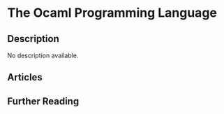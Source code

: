 # The Ocaml Programming Language

## Description

No description available.

## Articles

## Further Reading